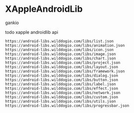 # XAppleAndroidLib

gankio

todo xapple androidlib api

	https://android-libs.wilddogio.com/libs/list.json
	https://android-libs.wilddogio.com/libs/animation.json
	https://android-libs.wilddogio.com/libs/icon.json
	https://android-libs.wilddogio.com/libs/image.json
	https://android-libs.wilddogio.com/libs/chart.json
	https://android-libs.wilddogio.com/libs/project.json
	https://android-libs.wilddogio.com/libs/layout.json
	https://android-libs.wilddogio.com/libs/framework.json
	https://android-libs.wilddogio.com/libs/dialog.json
	https://android-libs.wilddogio.com/libs/button.json
	https://android-libs.wilddogio.com/libs/label.json
	https://android-libs.wilddogio.com/libs/effect.json
	https://android-libs.wilddogio.com/libs/network.json
	https://android-libs.wilddogio.com/libs/custom.json
	https://android-libs.wilddogio.com/libs/utils.json
	https://android-libs.wilddogio.com/libs/progressbar.json
